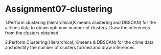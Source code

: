 # Assignment07-clustering

1.Perform clustering (hierarchical,K means clustering and DBSCAN) for the airlines data to obtain optimum number of clusters. 
Draw the inferences from the clusters obtained.

2.Perform Clustering(Hierarchical, Kmeans & DBSCAN) for the crime data and identify the number of clusters formed and draw inferences.
